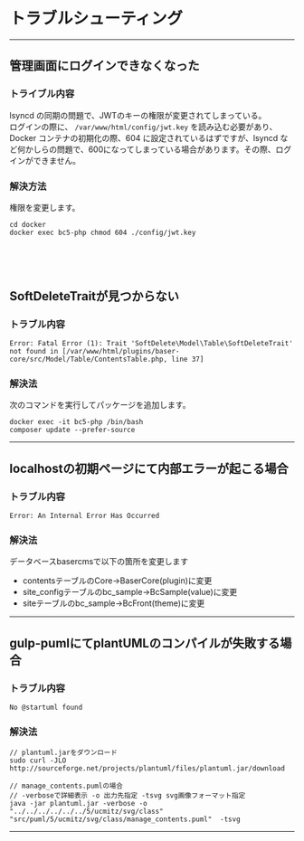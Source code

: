 # トラブルシューティング

---
## 管理画面にログインできなくなった

### トライブル内容
lsyncd の同期の問題で、JWTのキーの権限が変更されてしまっている。  
ログインの際に、 `/var/www/html/config/jwt.key` を読み込む必要があり、 Docker コンテナの初期化の際、604 に設定されているはずですが、lsyncd など何かしらの問題で、600になってしまっている場合があります。その際、ログインができません。

### 解決方法
権限を変更します。
```
cd docker
docker exec bc5-php chmod 604 ./config/jwt.key
```

　
---
## SoftDeleteTraitが見つからない

### トラブル内容

```
Error: Fatal Error (1): Trait 'SoftDelete\Model\Table\SoftDeleteTrait' not found in [/var/www/html/plugins/baser-core/src/Model/Table/ContentsTable.php, line 37]
```
### 解決法

次のコマンドを実行してパッケージを追加します。
```
docker exec -it bc5-php /bin/bash
composer update --prefer-source
```

---
## localhostの初期ページにて内部エラーが起こる場合

### トラブル内容

```
Error: An Internal Error Has Occurred
```
### 解決法

データベースbasercmsで以下の箇所を変更します
- contentsテーブルのCore→BaserCore(plugin)に変更
- site_configテーブルのbc_sample→BcSample(value)に変更
- siteテーブルのbc_sample→BcFront(theme)に変更

---

## gulp-pumlにてplantUMLのコンパイルが失敗する場合

### トラブル内容

```
No @startuml found
```
### 解決法

```
// plantuml.jarをダウンロード
sudo curl -JLO http://sourceforge.net/projects/plantuml/files/plantuml.jar/download

// manage_contents.pumlの場合
// -verboseで詳細表示 -o 出力先指定 -tsvg svg画像フォーマット指定
java -jar plantuml.jar -verbose -o "../../../../../../5/ucmitz/svg/class"  "src/puml/5/ucmitz/svg/class/manage_contents.puml"  -tsvg 
```

---
